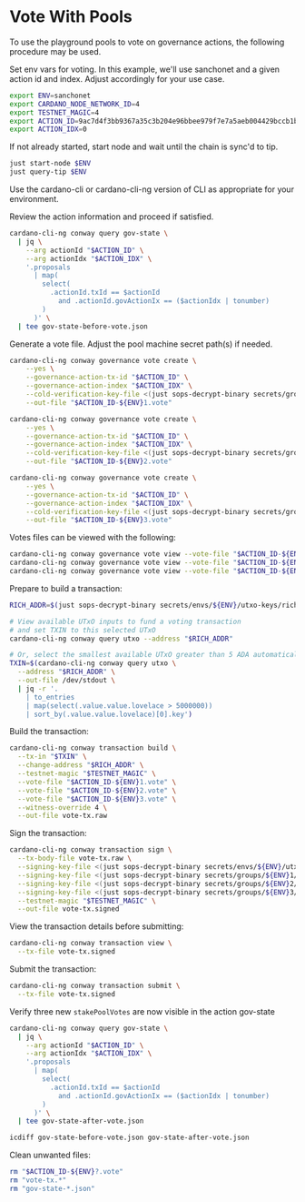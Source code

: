 # Vote With Pools

To use the playground pools to vote on governance actions, the following
procedure may be used.

Set env vars for voting.  In this example, we'll use sanchonet and a given
action id and index.  Adjust accordingly for your use case.
```bash
export ENV=sanchonet
export CARDANO_NODE_NETWORK_ID=4
export TESTNET_MAGIC=4
export ACTION_ID=9ac7d4f3bb9367a35c3b204e96bbee979f7e7a5aeb004429bccb1ba911805a2c
export ACTION_IDX=0
```

If not already started, start node and wait until the chain is sync'd to tip.
```bash
just start-node $ENV
just query-tip $ENV
```

Use the cardano-cli or cardano-cli-ng version of CLI as appropriate for your
environment.

Review the action information and proceed if satisfied.
```bash
cardano-cli-ng conway query gov-state \
  | jq \
    --arg actionId "$ACTION_ID" \
    --arg actionIdx "$ACTION_IDX" \
    '.proposals
      | map(
        select(
          .actionId.txId == $actionId
            and .actionId.govActionIx == ($actionIdx | tonumber)
        )
      )' \
  | tee gov-state-before-vote.json
```

Generate a vote file.  Adjust the pool machine secret path(s) if needed.
```bash
cardano-cli-ng conway governance vote create \
    --yes \
    --governance-action-tx-id "$ACTION_ID" \
    --governance-action-index "$ACTION_IDX" \
    --cold-verification-key-file <(just sops-decrypt-binary secrets/groups/${ENV}1/deploy/${ENV}1-bp-a-1-cold.vkey) \
    --out-file "$ACTION_ID-${ENV}1.vote"

cardano-cli-ng conway governance vote create \
    --yes \
    --governance-action-tx-id "$ACTION_ID" \
    --governance-action-index "$ACTION_IDX" \
    --cold-verification-key-file <(just sops-decrypt-binary secrets/groups/${ENV}2/deploy/${ENV}2-bp-b-1-cold.vkey) \
    --out-file "$ACTION_ID-${ENV}2.vote"

cardano-cli-ng conway governance vote create \
    --yes \
    --governance-action-tx-id "$ACTION_ID" \
    --governance-action-index "$ACTION_IDX" \
    --cold-verification-key-file <(just sops-decrypt-binary secrets/groups/${ENV}3/deploy/${ENV}3-bp-c-1-cold.vkey) \
    --out-file "$ACTION_ID-${ENV}3.vote"
```

Votes files can be viewed with the following:
```bash
cardano-cli-ng conway governance vote view --vote-file "$ACTION_ID-${ENV}1.vote"
cardano-cli-ng conway governance vote view --vote-file "$ACTION_ID-${ENV}2.vote"
cardano-cli-ng conway governance vote view --vote-file "$ACTION_ID-${ENV}3.vote"
```

Prepare to build a transaction:
```bash
RICH_ADDR=$(just sops-decrypt-binary secrets/envs/${ENV}/utxo-keys/rich-utxo.addr)

# View available UTxO inputs to fund a voting transaction
# and set TXIN to this selected UTxO
cardano-cli-ng conway query utxo --address "$RICH_ADDR"

# Or, select the smallest available UTxO greater than 5 ADA automatically with jq:
TXIN=$(cardano-cli-ng conway query utxo \
  --address "$RICH_ADDR" \
  --out-file /dev/stdout \
  | jq -r '.
    | to_entries
    | map(select(.value.value.lovelace > 5000000))
    | sort_by(.value.value.lovelace)[0].key')
```

Build the transaction:
```bash
cardano-cli-ng conway transaction build \
  --tx-in "$TXIN" \
  --change-address "$RICH_ADDR" \
  --testnet-magic "$TESTNET_MAGIC" \
  --vote-file "$ACTION_ID-${ENV}1.vote" \
  --vote-file "$ACTION_ID-${ENV}2.vote" \
  --vote-file "$ACTION_ID-${ENV}3.vote" \
  --witness-override 4 \
  --out-file vote-tx.raw
```

Sign the transaction:
```bash
cardano-cli-ng conway transaction sign \
  --tx-body-file vote-tx.raw \
  --signing-key-file <(just sops-decrypt-binary secrets/envs/${ENV}/utxo-keys/rich-utxo.skey) \
  --signing-key-file <(just sops-decrypt-binary secrets/groups/${ENV}1/no-deploy/${ENV}1-bp-a-1-cold.skey) \
  --signing-key-file <(just sops-decrypt-binary secrets/groups/${ENV}2/no-deploy/${ENV}2-bp-b-1-cold.skey) \
  --signing-key-file <(just sops-decrypt-binary secrets/groups/${ENV}3/no-deploy/${ENV}3-bp-c-1-cold.skey) \
  --testnet-magic "$TESTNET_MAGIC" \
  --out-file vote-tx.signed
```

View the transaction details before submitting:
```bash
cardano-cli-ng conway transaction view \
  --tx-file vote-tx.signed
```

Submit the transaction:
```bash
cardano-cli-ng conway transaction submit \
  --tx-file vote-tx.signed
```

Verify three new `stakePoolVotes` are now visible in the action gov-state
```bash
cardano-cli-ng conway query gov-state \
  | jq \
    --arg actionId "$ACTION_ID" \
    --arg actionIdx "$ACTION_IDX" \
    '.proposals
      | map(
        select(
          .actionId.txId == $actionId
            and .actionId.govActionIx == ($actionIdx | tonumber)
        )
      )' \
  | tee gov-state-after-vote.json

icdiff gov-state-before-vote.json gov-state-after-vote.json
```

Clean unwanted files:
```bash
rm "$ACTION_ID-${ENV}?.vote"
rm "vote-tx.*"
rm "gov-state-*.json"
```
